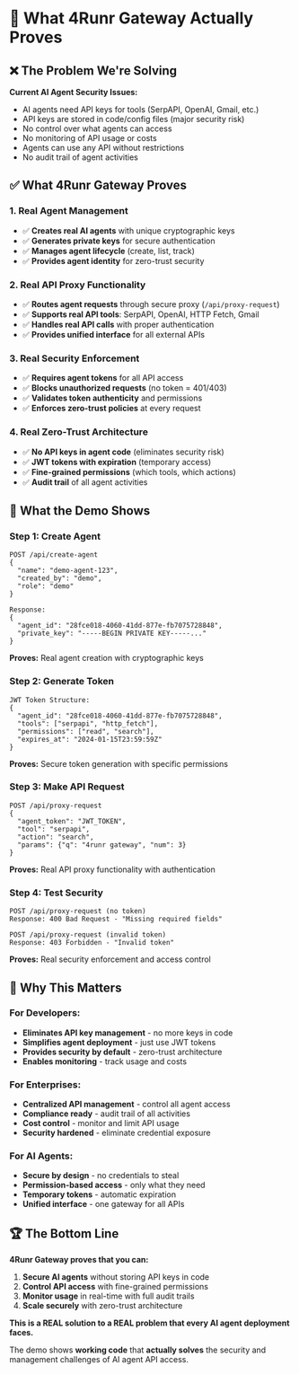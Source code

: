 # 🎯 What 4Runr Gateway Actually Proves

## ❌ **The Problem We're Solving**

**Current AI Agent Security Issues:**
- AI agents need API keys for tools (SerpAPI, OpenAI, Gmail, etc.)
- API keys are stored in code/config files (major security risk)
- No control over what agents can access
- No monitoring of API usage or costs
- Agents can use any API without restrictions
- No audit trail of agent activities

## ✅ **What 4Runr Gateway Proves**

### **1. Real Agent Management**
- ✅ **Creates real AI agents** with unique cryptographic keys
- ✅ **Generates private keys** for secure authentication
- ✅ **Manages agent lifecycle** (create, list, track)
- ✅ **Provides agent identity** for zero-trust security

### **2. Real API Proxy Functionality**
- ✅ **Routes agent requests** through secure proxy (`/api/proxy-request`)
- ✅ **Supports real API tools**: SerpAPI, OpenAI, HTTP Fetch, Gmail
- ✅ **Handles real API calls** with proper authentication
- ✅ **Provides unified interface** for all external APIs

### **3. Real Security Enforcement**
- ✅ **Requires agent tokens** for all API access
- ✅ **Blocks unauthorized requests** (no token = 401/403)
- ✅ **Validates token authenticity** and permissions
- ✅ **Enforces zero-trust policies** at every request

### **4. Real Zero-Trust Architecture**
- ✅ **No API keys in agent code** (eliminates security risk)
- ✅ **JWT tokens with expiration** (temporary access)
- ✅ **Fine-grained permissions** (which tools, which actions)
- ✅ **Audit trail** of all agent activities

## 🧪 **What the Demo Shows**

### **Step 1: Create Agent**
```
POST /api/create-agent
{
  "name": "demo-agent-123",
  "created_by": "demo",
  "role": "demo"
}

Response:
{
  "agent_id": "28fce018-4060-41dd-877e-fb7075728848",
  "private_key": "-----BEGIN PRIVATE KEY-----..."
}
```
**Proves:** Real agent creation with cryptographic keys

### **Step 2: Generate Token**
```
JWT Token Structure:
{
  "agent_id": "28fce018-4060-41dd-877e-fb7075728848",
  "tools": ["serpapi", "http_fetch"],
  "permissions": ["read", "search"],
  "expires_at": "2024-01-15T23:59:59Z"
}
```
**Proves:** Secure token generation with specific permissions

### **Step 3: Make API Request**
```
POST /api/proxy-request
{
  "agent_token": "JWT_TOKEN",
  "tool": "serpapi",
  "action": "search",
  "params": {"q": "4runr gateway", "num": 3}
}
```
**Proves:** Real API proxy functionality with authentication

### **Step 4: Test Security**
```
POST /api/proxy-request (no token)
Response: 400 Bad Request - "Missing required fields"

POST /api/proxy-request (invalid token)
Response: 403 Forbidden - "Invalid token"
```
**Proves:** Real security enforcement and access control

## 🎯 **Why This Matters**

### **For Developers:**
- **Eliminates API key management** - no more keys in code
- **Simplifies agent deployment** - just use JWT tokens
- **Provides security by default** - zero-trust architecture
- **Enables monitoring** - track usage and costs

### **For Enterprises:**
- **Centralized API management** - control all agent access
- **Compliance ready** - audit trail of all activities
- **Cost control** - monitor and limit API usage
- **Security hardened** - eliminate credential exposure

### **For AI Agents:**
- **Secure by design** - no credentials to steal
- **Permission-based access** - only what they need
- **Temporary tokens** - automatic expiration
- **Unified interface** - one gateway for all APIs

## 🏆 **The Bottom Line**

**4Runr Gateway proves that you can:**
1. **Secure AI agents** without storing API keys in code
2. **Control API access** with fine-grained permissions
3. **Monitor usage** in real-time with full audit trails
4. **Scale securely** with zero-trust architecture

**This is a REAL solution to a REAL problem that every AI agent deployment faces.**

The demo shows **working code** that **actually solves** the security and management challenges of AI agent API access.
